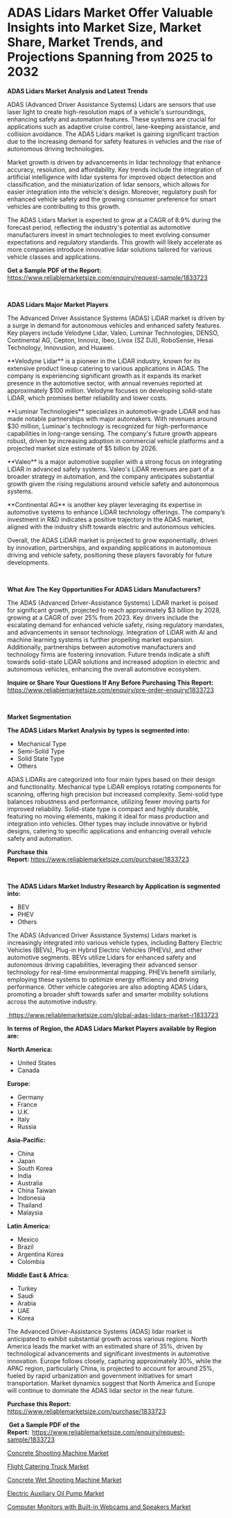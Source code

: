 <p><h1>ADAS Lidars Market Offer Valuable Insights into Market Size, Market Share, Market Trends, and Projections Spanning from 2025 to 2032</h1></p><p><strong>ADAS Lidars Market Analysis and Latest Trends</strong></p>
<p><p>ADAS (Advanced Driver Assistance Systems) Lidars are sensors that use laser light to create high-resolution maps of a vehicle's surroundings, enhancing safety and automation features. These systems are crucial for applications such as adaptive cruise control, lane-keeping assistance, and collision avoidance. The ADAS Lidars market is gaining significant traction due to the increasing demand for safety features in vehicles and the rise of autonomous driving technologies.</p><p>Market growth is driven by advancements in lidar technology that enhance accuracy, resolution, and affordability. Key trends include the integration of artificial intelligence with lidar systems for improved object detection and classification, and the miniaturization of lidar sensors, which allows for easier integration into the vehicle's design. Moreover, regulatory push for enhanced vehicle safety and the growing consumer preference for smart vehicles are contributing to this growth.</p><p>The ADAS Lidars Market is expected to grow at a CAGR of 8.9% during the forecast period, reflecting the industry's potential as automotive manufacturers invest in smart technologies to meet evolving consumer expectations and regulatory standards. This growth will likely accelerate as more companies introduce innovative lidar solutions tailored for various vehicle classes and applications.</p></p>
<p><strong>Get a Sample PDF of the Report:&nbsp;</strong> <a href="https://www.reliablemarketsize.com/enquiry/request-sample/1833723?utm_campaign=1833&utm_medium=2&utm_source=Github&utm_content=ia&utm_term=26032025&utm_id=adas-lidars">https://www.reliablemarketsize.com/enquiry/request-sample/1833723</a></p>
<p>&nbsp;</p>
<p><strong>ADAS Lidars Major Market Players</strong></p>
<p><p>The Advanced Driver Assistance Systems (ADAS) LiDAR market is driven by a surge in demand for autonomous vehicles and enhanced safety features. Key players include Velodyne Lidar, Valeo, Luminar Technologies, DENSO, Continental AG, Cepton, Innoviz, Ibeo, Livox (SZ DJI), RoboSense, Hesai Technology, Innovusion, and Huawei.</p><p>**Velodyne Lidar** is a pioneer in the LiDAR industry, known for its extensive product lineup catering to various applications in ADAS. The company is experiencing significant growth as it expands its market presence in the automotive sector, with annual revenues reported at approximately $100 million. Velodyne focuses on developing solid-state LiDAR, which promises better reliability and lower costs.</p><p>**Luminar Technologies** specializes in automotive-grade LiDAR and has made notable partnerships with major automakers. With revenues around $30 million, Luminar's technology is recognized for high-performance capabilities in long-range sensing. The company's future growth appears robust, driven by increasing adoption in commercial vehicle platforms and a projected market size estimate of $5 billion by 2026.</p><p>**Valeo** is a major automotive supplier with a strong focus on integrating LiDAR in advanced safety systems. Valeo's LiDAR revenues are part of a broader strategy in automation, and the company anticipates substantial growth given the rising regulations around vehicle safety and autonomous systems.</p><p>**Continental AG** is another key player leveraging its expertise in automotive systems to enhance LiDAR technology offerings. The company’s investment in R&D indicates a positive trajectory in the ADAS market, aligned with the industry shift towards electric and autonomous vehicles.</p><p>Overall, the ADAS LiDAR market is projected to grow exponentially, driven by innovation, partnerships, and expanding applications in autonomous driving and vehicle safety, positioning these players favorably for future developments.</p></p>
<p>&nbsp;</p>
<p><strong>What Are The Key Opportunities For ADAS Lidars Manufacturers?</strong></p>
<p><p>The ADAS (Advanced Driver-Assistance Systems) LiDAR market is poised for significant growth, projected to reach approximately $3 billion by 2028, growing at a CAGR of over 25% from 2023. Key drivers include the escalating demand for enhanced vehicle safety, rising regulatory mandates, and advancements in sensor technology. Integration of LiDAR with AI and machine learning systems is further propelling market expansion. Additionally, partnerships between automotive manufacturers and technology firms are fostering innovation. Future trends indicate a shift towards solid-state LiDAR solutions and increased adoption in electric and autonomous vehicles, enhancing the overall automotive ecosystem.</p></p>
<p><strong>Inquire or Share Your Questions If Any Before Purchasing This Report:</strong> <a href="https://www.reliablemarketsize.com/enquiry/pre-order-enquiry/1833723?utm_campaign=1833&utm_medium=2&utm_source=Github&utm_content=ia&utm_term=26032025&utm_id=adas-lidars">https://www.reliablemarketsize.com/enquiry/pre-order-enquiry/1833723</a></p>
<p>&nbsp;</p>
<p><strong>Market Segmentation</strong></p>
<p><strong>The ADAS Lidars Market Analysis by types is segmented into:</strong></p>
<p><ul><li>Mechanical Type</li><li>Semi-Solid Type</li><li>Solid State Type</li><li>Others</li></ul></p>
<p><p>ADAS LiDARs are categorized into four main types based on their design and functionality. Mechanical type LiDAR employs rotating components for scanning, offering high precision but increased complexity. Semi-solid type balances robustness and performance, utilizing fewer moving parts for improved reliability. Solid-state type is compact and highly durable, featuring no moving elements, making it ideal for mass production and integration into vehicles. Other types may include innovative or hybrid designs, catering to specific applications and enhancing overall vehicle safety and automation.</p></p>
<p><strong>Purchase this Report:&nbsp;</strong><a href="https://www.reliablemarketsize.com/purchase/1833723?utm_campaign=1833&utm_medium=2&utm_source=Github&utm_content=ia&utm_term=26032025&utm_id=adas-lidars">https://www.reliablemarketsize.com/purchase/1833723</a></p>
<p>&nbsp;</p>
<p><strong>The ADAS Lidars Market Industry Research by Application is segmented into:</strong></p>
<p><ul><li>BEV</li><li>PHEV</li><li>Others</li></ul></p>
<p><p>The ADAS (Advanced Driver Assistance Systems) Lidars market is increasingly integrated into various vehicle types, including Battery Electric Vehicles (BEVs), Plug-in Hybrid Electric Vehicles (PHEVs), and other automotive segments. BEVs utilize Lidars for enhanced safety and autonomous driving capabilities, leveraging their advanced sensor technology for real-time environmental mapping. PHEVs benefit similarly, employing these systems to optimize energy efficiency and driving performance. Other vehicle categories are also adopting ADAS Lidars, promoting a broader shift towards safer and smarter mobility solutions across the automotive industry.</p></p>
<p><a href="https://www.reliablemarketsize.com/global-adas-lidars-market-r1833723?utm_campaign=1833&utm_medium=2&utm_source=Github&utm_content=ia&utm_term=26032025&utm_id=adas-lidars">&nbsp;https://www.reliablemarketsize.com/global-adas-lidars-market-r1833723</a></p>
<p><strong>In terms of Region, the ADAS Lidars Market Players available by Region are:</strong></p>
<p>
    <p> <strong> North America: </strong>
        <ul>
            <li>United States</li>
            <li>Canada</li>
        </ul>
        </p> 
    <p> <strong> Europe: </strong>
        <ul>
            <li>Germany</li>
            <li>France</li>
            <li>U.K.</li>
            <li>Italy</li>
            <li>Russia</li>
        </ul>
        </p> 
    <p> <strong> Asia-Pacific: </strong>
        <ul>
            <li>China</li>
            <li>Japan</li>
            <li>South Korea</li>
            <li>India</li>
            <li>Australia</li>
            <li>China Taiwan</li>
            <li>Indonesia</li>
            <li>Thailand</li>
            <li>Malaysia</li>
        </ul>
        </p> 
    <p> <strong> Latin America: </strong>
        <ul>
            <li>Mexico</li>
            <li>Brazil</li>
            <li>Argentina Korea</li>
            <li>Colombia</li>
        </ul>
        </p> 
    <p> <strong> Middle East & Africa: </strong>
        <ul>
            <li>Turkey</li>
            <li>Saudi</li>
            <li>Arabia</li>
            <li>UAE</li>
            <li>Korea</li>
        </ul>
    </p>
    </p>
<p><p>The Advanced Driver-Assistance Systems (ADAS) lidar market is anticipated to exhibit substantial growth across various regions. North America leads the market with an estimated share of 35%, driven by technological advancements and significant investments in automotive innovation. Europe follows closely, capturing approximately 30%, while the APAC region, particularly China, is projected to account for around 25%, fueled by rapid urbanization and government initiatives for smart transportation. Market dynamics suggest that North America and Europe will continue to dominate the ADAS lidar sector in the near future.</p></p>
<p><strong>Purchase this Report: </strong><a href="https://www.reliablemarketsize.com/purchase/1833723?utm_campaign=1833&utm_medium=2&utm_source=Github&utm_content=ia&utm_term=26032025&utm_id=adas-lidars">https://www.reliablemarketsize.com/purchase/1833723</a></p>
<p>&nbsp;<strong>Get a Sample PDF of the Report:&nbsp;&nbsp;</strong><a href="https://www.reliablemarketsize.com/enquiry/request-sample/1833723?utm_campaign=1833&utm_medium=2&utm_source=Github&utm_content=ia&utm_term=26032025&utm_id=adas-lidars">https://www.reliablemarketsize.com/enquiry/request-sample/1833723</a></p>
<p><strong></strong></p>
<p><p><a href="https://github.com/rullihipes6h/Market-Research-Report-List-1/blob/main/concrete-shooting-machine-market.md?utm_campaign=1833&utm_medium=2&utm_source=Github&utm_content=ia&utm_term=26032025&utm_id=adas-lidars">Concrete Shooting Machine Market</a></p><p><a href="https://github.com/dichkotuanny/Market-Research-Report-List-1/blob/main/flight-catering-truck-market.md?utm_campaign=1833&utm_medium=2&utm_source=Github&utm_content=ia&utm_term=26032025&utm_id=adas-lidars">Flight Catering Truck Market</a></p><p><a href="https://github.com/dandatesha7q/Market-Research-Report-List-1/blob/main/concrete-wet-shooting-machine-market.md?utm_campaign=1833&utm_medium=2&utm_source=Github&utm_content=ia&utm_term=26032025&utm_id=adas-lidars">Concrete Wet Shooting Machine Market</a></p><p><a href="https://github.com/rojannovarwd/Market-Research-Report-List-1/blob/main/electric-auxiliary-oil-pump-market.md?utm_campaign=1833&utm_medium=2&utm_source=Github&utm_content=ia&utm_term=26032025&utm_id=adas-lidars">Electric Auxiliary Oil Pump Market</a></p><p><a href="https://github.com/zeraikulkawb/Market-Research-Report-List-1/blob/main/computer-monitors-with-built-in-webcams-and-speakers-market.md?utm_campaign=1833&utm_medium=2&utm_source=Github&utm_content=ia&utm_term=26032025&utm_id=adas-lidars">Computer Monitors with Built-in Webcams and Speakers Market</a></p></p>
